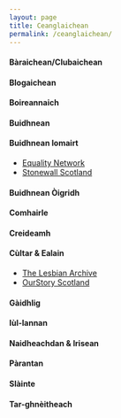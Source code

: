```yaml
---
layout: page
title: Ceanglaichean
permalink: /ceanglaichean/
---
```


#### Bàraichean/Clubaichean

#### Blogaichean

#### Boireannaich

#### Buidhnean

#### Buidhnean Iomairt

* [Equality Network](https://www.equality-network.org)
* [Stonewall Scotland](http://www.stonewallscotland.org.uk/)

#### Buidhnean Òigridh

#### Comhairle

#### Creideamh

#### Cùltar & Ealain

* [The Lesbian Archive](https://womenslibrary.org.uk/explore-the-library-and-archive/the-archive-collection/the-lesbian-archive/)
* [OurStory Scotland](https://www.ourstoryscotland.org.uk)

#### Gàidhlig

#### Iùl-lannan

#### Naidheachdan & Irisean

#### Pàrantan

#### Slàinte

#### Tar-ghnèitheach
